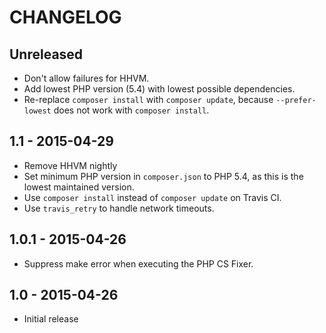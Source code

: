 # CHANGELOG

## Unreleased

* Don't allow failures for HHVM.
* Add lowest PHP version (5.4) with lowest possible dependencies.
* Re-replace `composer install` with `composer update`, because `--prefer-lowest` does not work with `composer install`.

## 1.1 - 2015-04-29

* Remove HHVM nightly
* Set minimum PHP version in `composer.json` to PHP 5.4, as this is the lowest maintained version.
* Use `composer install` instead of `composer update` on Travis CI.
* Use `travis_retry` to handle network timeouts.

## 1.0.1 - 2015-04-26

* Suppress make error when executing the PHP CS Fixer. 

## 1.0 - 2015-04-26

* Initial release
